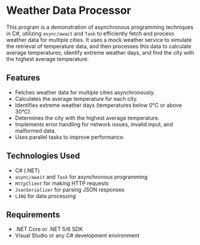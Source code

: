 # Weather Data Processor

This program is a demonstration of asynchronous programming techniques in C#, utilizing `async/await` and `Task` to efficiently fetch and process weather data for multiple cities. It uses a mock weather service to simulate the retrieval of temperature data, and then processes this data to calculate average temperatures, identify extreme weather days, and find the city with the highest average temperature.

## Features

- Fetches weather data for multiple cities asynchronously.
- Calculates the average temperature for each city.
- Identifies extreme weather days (temperatures below 0°C or above 30°C).
- Determines the city with the highest average temperature.
- Implements error handling for network issues, invalid input, and malformed data.
- Uses parallel tasks to improve performance.

## Technologies Used

- C# (.NET)
- `async/await` and `Task` for asynchronous programming
- `HttpClient` for making HTTP requests
- `JsonSerializer` for parsing JSON responses
- `LINQ` for data processing

## Requirements

- .NET Core or .NET 5/6 SDK
- Visual Studio or any C# development environment
